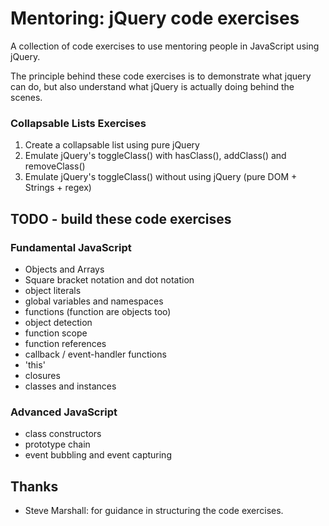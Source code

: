 Mentoring: jQuery code exercises
================================

A collection of code exercises to use mentoring people in JavaScript using jQuery.

The principle behind these code exercises is to demonstrate what jquery can do, but also understand what jQuery is actually doing behind the scenes.




### Collapsable Lists Exercises

1. Create a collapsable list using pure jQuery
2. Emulate jQuery's toggleClass() with hasClass(), addClass() and removeClass()
3. Emulate jQuery's toggleClass() without using jQuery (pure DOM + Strings + regex)



## TODO - build these code exercises

### Fundamental JavaScript

* Objects and Arrays
* Square bracket notation and dot notation
* object literals
* global variables and namespaces
* functions (function are objects too)
* object detection
* function scope
* function references
* callback / event-handler functions
* 'this'
* closures
* classes and instances

### Advanced JavaScript

* class constructors
* prototype chain
* event bubbling and event capturing


Thanks
------

* Steve Marshall: for guidance in structuring the code exercises.


